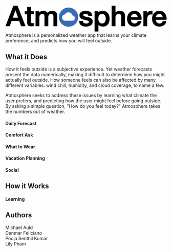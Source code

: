 ![Atmosphere Logo](/images/logo.png)   
Atmosphere is a personalized weather app that learns your climate preference, and predicts how you will feel outside.


## What it Does  
How it feels outside is a subjective experience. Yet weather forecasts present the data numerically, making it difficult to determine how you might actually feel outside. How someone feels can also be affected by many different variables: wind chill, humidity, and cloud coverage, to name a few.  

Atmosphere seeks to address these issues by learning what climate the user prefers, and predicting how the user might feel before going outside. By asking a simple question, "How do you feel today?" Atmosphere takes the numbers out of weather.

#### Daily Forecast  

#### Comfort Ask  

#### What to Wear  

#### Vacation Planning  

#### Social  

## How it Works  

#### Learning  



## Authors  
Michael Auld  
Denmar Feliciano  
Pooja Senthil Kumar  
Lily Pham  
